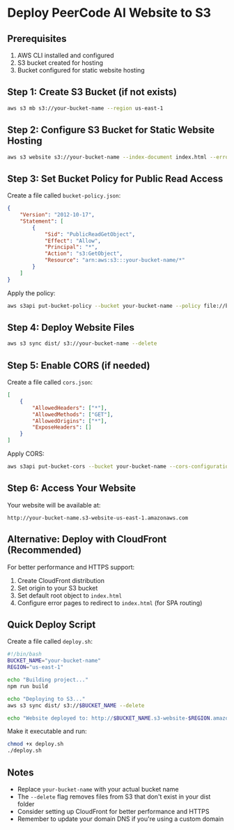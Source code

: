 # Deploy PeerCode AI Website to S3

## Prerequisites
1. AWS CLI installed and configured
2. S3 bucket created for hosting
3. Bucket configured for static website hosting

## Step 1: Create S3 Bucket (if not exists)
```bash
aws s3 mb s3://your-bucket-name --region us-east-1
```

## Step 2: Configure S3 Bucket for Static Website Hosting
```bash
aws s3 website s3://your-bucket-name --index-document index.html --error-document index.html
```

## Step 3: Set Bucket Policy for Public Read Access
Create a file called `bucket-policy.json`:
```json
{
    "Version": "2012-10-17",
    "Statement": [
        {
            "Sid": "PublicReadGetObject",
            "Effect": "Allow",
            "Principal": "*",
            "Action": "s3:GetObject",
            "Resource": "arn:aws:s3:::your-bucket-name/*"
        }
    ]
}
```

Apply the policy:
```bash
aws s3api put-bucket-policy --bucket your-bucket-name --policy file://bucket-policy.json
```

## Step 4: Deploy Website Files
```bash
aws s3 sync dist/ s3://your-bucket-name --delete
```

## Step 5: Enable CORS (if needed)
Create a file called `cors.json`:
```json
[
    {
        "AllowedHeaders": ["*"],
        "AllowedMethods": ["GET"],
        "AllowedOrigins": ["*"],
        "ExposeHeaders": []
    }
]
```

Apply CORS:
```bash
aws s3api put-bucket-cors --bucket your-bucket-name --cors-configuration file://cors.json
```

## Step 6: Access Your Website
Your website will be available at:
```
http://your-bucket-name.s3-website-us-east-1.amazonaws.com
```

## Alternative: Deploy with CloudFront (Recommended)
For better performance and HTTPS support:

1. Create CloudFront distribution
2. Set origin to your S3 bucket
3. Set default root object to `index.html`
4. Configure error pages to redirect to `index.html` (for SPA routing)

## Quick Deploy Script
Create a file called `deploy.sh`:
```bash
#!/bin/bash
BUCKET_NAME="your-bucket-name"
REGION="us-east-1"

echo "Building project..."
npm run build

echo "Deploying to S3..."
aws s3 sync dist/ s3://$BUCKET_NAME --delete

echo "Website deployed to: http://$BUCKET_NAME.s3-website-$REGION.amazonaws.com"
```

Make it executable and run:
```bash
chmod +x deploy.sh
./deploy.sh
```

## Notes
- Replace `your-bucket-name` with your actual bucket name
- The `--delete` flag removes files from S3 that don't exist in your dist folder
- Consider setting up CloudFront for better performance and HTTPS
- Remember to update your domain DNS if you're using a custom domain
